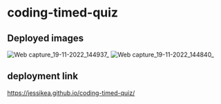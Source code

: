 # coding-timed-quiz

## Deployed images
![Web capture_19-11-2022_144937_](https://user-images.githubusercontent.com/114823690/202869668-97c2ebac-76d1-4fc8-b9e9-29b0f0a83979.jpeg)
![Web capture_19-11-2022_144840_](https://user-images.githubusercontent.com/114823690/202869689-66fa2678-98f7-4bcd-9792-873ac07e0f59.jpeg)


## deployment link

https://jessikea.github.io/coding-timed-quiz/
